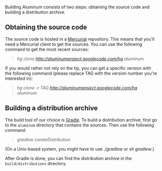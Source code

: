 Building Aluminum consists of two steps: obtaining the source code and building a distribution archive.

## Obtaining the source code ##

The source code is hosted in a [Mercurial](http://mercurial.selenic.com/) repository. This means that you'll need a Mercurial client to get the sources. You can use the following command to get the most recent sources:

> _hg clone http://aluminumproject.googlecode.com/hg aluminum_

If you would rather not rely on the tip, you can get a specific version with the following command (please replace TAG with the version number you're interested in):

> _hg clone -r TAG http://aluminumproject.googlecode.com/hg aluminum_

## Building a distribution archive ##

The build tool of our choice is [Gradle](http://www.gradle.org/). To build a distribution archive, first go to the `aluminum` directory that contains the sources. Then use the following command:

> _gradlew createDistribution_

(On a Unix-based system, you might have to use _./gradlew_ or _sh gradlew_.)

After Gradle is done, you can find the distribution archive in the `build/distributions` directory.